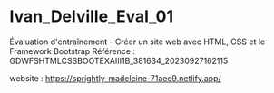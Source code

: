 # Ivan_Delville_Eval_01
  Évaluation d'entraînement - Créer un site web avec HTML, CSS et le Framework Bootstrap Référence : GDWFSHTMLCSSBOOTEXAIII1B_381634_20230927162115

  website : https://sprightly-madeleine-71aee9.netlify.app/  